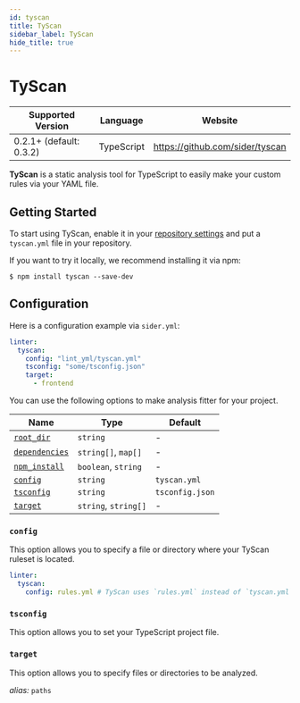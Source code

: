 ```yaml
---
id: tyscan
title: TyScan
sidebar_label: TyScan
hide_title: true
---
```


# TyScan

| Supported Version       | Language   | Website                         |
| ----------------------- | ---------- | ------------------------------- |
| 0.2.1+ (default: 0.3.2) | TypeScript | https://github.com/sider/tyscan |

**TyScan** is a static analysis tool for TypeScript to easily make your custom rules via your YAML file.

## Getting Started

To start using TyScan, enable it in your [repository settings](../../getting-started/repository-settings.md)
and put a `tyscan.yml` file in your repository.

If you want to try it locally, we recommend installing it via npm:

```console
$ npm install tyscan --save-dev
```

## Configuration

Here is a configuration example via `sider.yml`:

```yaml
linter:
  tyscan:
    config: "lint_yml/tyscan.yml"
    tsconfig: "some/tsconfig.json"
    target:
      - frontend
```

You can use the following options to make analysis fitter for your project.

| Name                                                                                          | Type                 | Default         |
| --------------------------------------------------------------------------------------------- | -------------------- | --------------- |
| [`root_dir`](../../getting-started/custom-configuration.md#linteranalyzer_idroot_dir)         | `string`             | -               |
| [`dependencies`](../../getting-started/custom-configuration.md#linteranalyzer_iddependencies) | `string[]`, `map[]`  | -               |
| [`npm_install`](../../getting-started/custom-configuration.md#linteranalyzer_idnpm_install)   | `boolean`, `string`  | -               |
| [`config`](#config)                                                                           | `string`             | `tyscan.yml`    |
| [`tsconfig`](#tsconfig)                                                                       | `string`             | `tsconfig.json` |
| [`target`](#target)                                                                           | `string`, `string[]` | -               |

### `config`

This option allows you to specify a file or directory where your TyScan ruleset is located.

```yaml
linter:
  tyscan:
    config: rules.yml # TyScan uses `rules.yml` instead of `tyscan.yml` as the ruleset.
```

### `tsconfig`

This option allows you to set your TypeScript project file.

### `target`

This option allows you to specify files or directories to be analyzed.

_alias:_ `paths`
